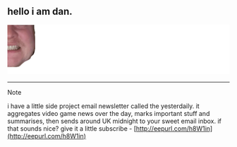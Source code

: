 ## hello i am dan.

![LOOK AT MY FACE](https://github.com/danelliottpalmer/danelliottpalmer/raw/main/header.svg)

---

> [!NOTE]
> i have a little side project email newsletter called the yesterdaily. it aggregates video game news over the day, marks important stuff and summarises, then sends around UK midnight to your sweet email inbox. if that sounds nice? give it a little subscribe - [http://eepurl.com/h8W1in](http://eepurl.com/h8W1in)